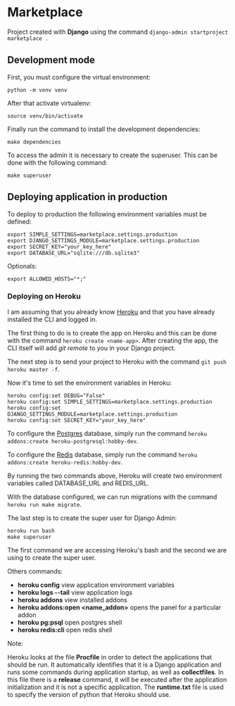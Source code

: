 # Marketplace

Project created with **Django** using the command `django-admin startproject marketplace .`

## Development mode

First, you must configure the virtual environment:
```shell script
python -m venv venv
```

After that activate virtualenv:
```shell script
source venv/bin/activate
```

Finally run the command to install the development dependencies:
```shell script
make dependencies
```

To access the admin it is necessary to create the superuser. This can be done
with the following command:

```shell script
make superuser
```

## Deploying application in production

To deploy to production the following environment variables must be defined:
```shell script
export SIMPLE_SETTINGS=marketplace.settings.production
export DJANGO_SETTINGS_MODULE=marketplace.settings.production
export SECRET_KEY="your_key_here"
export DATABASE_URL="sqlite:///db.sqlite3"
```

Optionals:
```shell script
export ALLOWED_HOSTS="*;"
```

### Deploying on Heroku
I am assuming that you already know [Heroku](https://dashboard.heroku.com/apps)
and that you have already installed the CLI and logged in.

The first thing to do is to create the app on Heroku and this can be done with
the command `heroku create <name-app>`. After creating the app, the CLI itself
will add _git remote_ to you in your Django project.

The next step is to send your project to Heroku with the command
`git push heroku master -f`.

Now it's time to set the environment variables in Heroku:
```shell script
heroku config:set DEBUG="False"
heroku config:set SIMPLE_SETTINGS=marketplace.settings.production
heroku config:set DJANGO_SETTINGS_MODULE=marketplace.settings.production
heroku config:set SECRET_KEY="your_key_here"
```

To configure the [Postgres](https://devcenter.heroku.com/articles/heroku-postgresql)
database, simply run the command `heroku addons:create heroku-postgresql:hobby-dev`.

To configure the [Redis](https://elements.heroku.com/addons/heroku-redis)
database, simply run the command `heroku addons:create heroku-redis:hobby-dev`.

By running the two commands above, Heroku will create two environment variables
called DATABASE_URL and REDIS_URL.

With the database configured, we can run migrations with the command
`heroku run make migrate`.

The last step is to create the super user for Django Admin:
```shell script
heroku run bash
make superuser
```

The first command we are accessing Heroku's bash and the second we are using to
create the super user.

Others commands:
- **heroku config** view application environment variables
- **heroku logs --tail** view application logs
- **heroku addons** view installed addons
- **heroku addons:open <name_addon>** opens the panel for a particular addon
- **heroku pg:psql** open postgres shell
- **heroku redis:cli** open redis shell

Note:

Heroku looks at the file **Procfile** in order to detect the
applications that should be run. It automatically identifies that it is a
Django application and runs some commands during application startup, as well
as **collectfiles**. In this file there is a **release** command, it will be
executed after the application initialization and it is not a specific
application. The **runtime.txt** file is used to specify the version of python
that Heroku should use.
